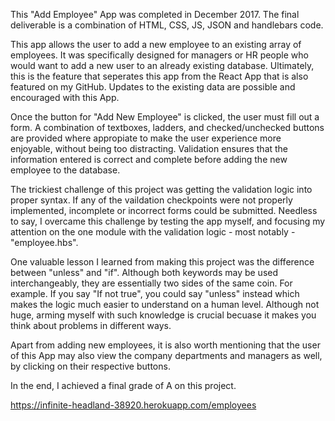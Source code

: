 This "Add Employee" App was completed in December 2017. The final deliverable is a combination of HTML, CSS, JS, JSON and handlebars code.

This app allows the user to add a new employee to an existing array of employees. It was specifically designed for managers or HR people who would want to add a new user to an already existing database. Ultimately, this is the feature that seperates this app from the React App that is also featured on my GitHub. Updates to the existing data are possible and encouraged with this App.

Once the button for "Add New Employee" is clicked, the user must fill out a form. A combination of textboxes, ladders, and checked/unchecked buttons are provided where appropiate to make the user experience more enjoyable, without being too distracting. Validation ensures that the information entered is correct and complete before adding the new employee to the database. 

The trickiest challenge of this project was getting the validation logic into proper syntax. If any of the vaildation checkpoints were not properly implemented, incomplete or incorrect forms could be submitted. Needless to say, I overcame this challenge by testing the app myself, and focusing my attention on the one module with the validation logic - most notably - "employee.hbs".

One valuable lesson I learned from making this project was the difference between "unless" and "if". Although both keywords may be used interchangeably, they are essentially two sides of the same coin. For example. If you say "If not true", you could say "unless" instead which makes the logic much easier to understand on a human level. Although not huge, arming myself with such knowledge is crucial becuase it makes you think about problems in different ways.

Apart from adding new employees, it is also worth mentioning that the user of this App may also view the company departments and managers as well, by clicking on their respective buttons.

In the end, I achieved a final grade of A on this project.

https://infinite-headland-38920.herokuapp.com/employees
